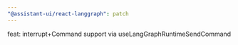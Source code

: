 ```yaml
---
"@assistant-ui/react-langgraph": patch
---
```


feat: interrupt+Command support via useLangGraphRuntimeSendCommand
